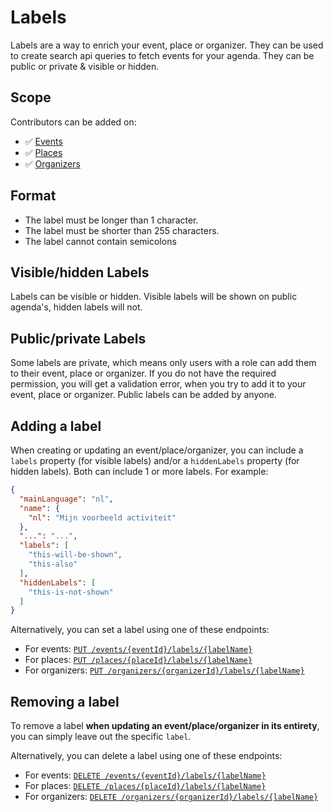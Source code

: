 # Labels

Labels are a way to enrich your event, place or organizer. They can be used to create search api queries to fetch events for your 
agenda. They can be public or private & visible or hidden.

## Scope

Contributors can be added on:

* ✅ [Events](../events/introduction.md)
* ✅ [Places](../places/introduction.md)
* ✅ [Organizers](../organizers/introduction.md)

## Format
* The label must be longer than 1 character.
* The label must be shorter than 255 characters.
* The label cannot contain semicolons

## Visible/hidden Labels

Labels can be visible or hidden. Visible labels will be shown on public agenda's, hidden labels will not.

## Public/private Labels

Some labels are private, which means only users with a role can add them to their event, place or organizer.
If you do not have the required permission, you will get a validation error, when you try to add it to your event, place or organizer.
Public labels can be added by anyone.

## Adding a label

When creating or updating an event/place/organizer, you can include a `labels` property (for visible labels) and/or a `hiddenLabels` property (for hidden labels). Both can include 1 or more labels.
For example:

```json
{
  "mainLanguage": "nl",
  "name": {
    "nl": "Mijn voorbeeld activiteit"
  },
  "...": "...",
  "labels": [
    "this-will-be-shown",
    "this-also"
  ],
  "hiddenLabels": [
    "this-is-not-shown"
  ]
}
```
Alternatively, you can set a label using one of these endpoints:

* For events: [`PUT /events/{eventId}/labels/{labelName}`](/reference/entry.json/paths/~1events~1{eventId}~1labels~1{labelName}/put)
* For places: [`PUT /places/{placeId}/labels/{labelName}`](/reference/entry.json/paths/~1places~1{placeId}~1labels~1{labelName}/put)
* For organizers: [`PUT /organizers/{organizerId}/labels/{labelName}`](/reference/entry.json/paths/~1organizers~1{organizerId}~1labels~1{labelName}/put)

## Removing a label

To remove a label **when updating an event/place/organizer in its entirety**, you can simply leave out the specific `label`.

Alternatively, you can delete a label using one of these endpoints:

* For events: [`DELETE /events/{eventId}/labels/{labelName}`](/reference/entry.json/paths/~1events~1{eventId}~1labels~1{labelName}/delete)
* For places: [`DELETE /places/{placeId}/labels/{labelName}`](/reference/entry.json/paths/~1places~1{placeId}~1labels~1{labelName}/delete)
* For organizers: [`DELETE /organizers/{organizerId}/labels/{labelName}`](/reference/entry.json/paths/~1organizers~1{organizerId}~1labels~1{labelName}/delete)
